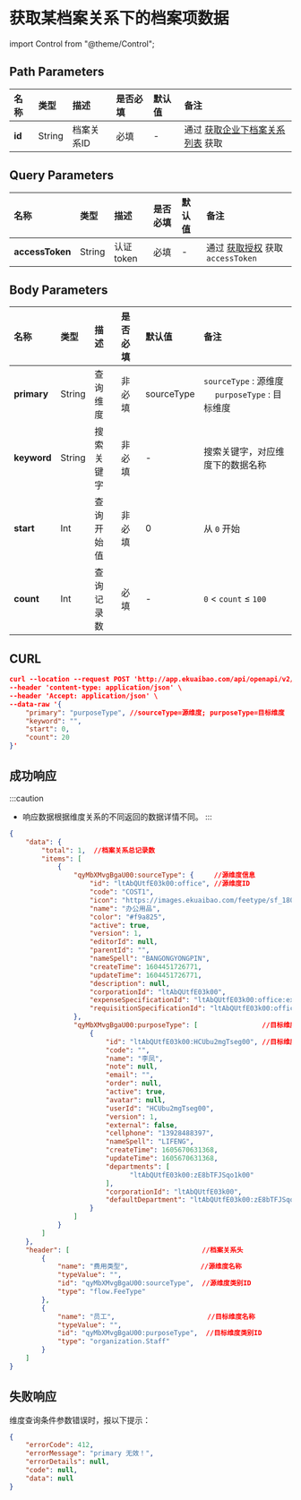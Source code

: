 # 获取某档案关系下的档案项数据

import Control from "@theme/Control";

<Control
method="POST"
url="/api/openapi/v2/recordLink/getRecordLinkList/$`id`"
/>

## Path Parameters

| 名称 | 类型 | 描述 | 是否必填 | 默认值 | 备注 |
| :--- | :--- | :--- | :--- |:--- | :--- |
| **id** | String | 档案关系ID | 必填 | - | 通过 [获取企业下档案关系列表](/docs/open-api/recordLink/get-dimension-relation) 获取 | 

## Query Parameters

| 名称 | 类型 | 描述 | 是否必填 | 默认值 | 备注 |
| :--- | :--- | :--- | :--- |:--- | :--- |
| **accessToken** | String | 认证token | 必填 | - | 通过 [获取授权](/docs/open-api/getting-started/auth) 获取 `accessToken` |

## Body Parameters

| 名称 | 类型 | 描述 | 是否必填 | 默认值 | 备注 |
| :--- | :--- | :--- | :--- |:--- | :--- |
| **primary** | String  | 查询维度	| 非必填  | sourceType | `sourceType` : 源维度 &emsp; `purposeType` : 目标维度 |
| **keyword** | String  | 搜索关键字	| 非必填  | -          | 搜索关键字，对应维度下的数据名称 |
| **start**   | Int     | 查询开始值	| 非必填  | 0          | 从 `0` 开始 |
| **count**   | Int     | 查询记录数	| 必填    | -          | `0` < `count` ≤ `100` |

## CURL
```json
curl --location --request POST 'http://app.ekuaibao.com/api/openapi/v2/recordLink/getRecordLinkList/$qyMbXMvgBgaU00?accessToken=73QbYDmzCc6I00' \
--header 'content-type: application/json' \
--header 'Accept: application/json' \
--data-raw '{
    "primary": "purposeType", //sourceType=源维度; purposeType=目标维度
    "keyword": "",
    "start": 0,
    "count": 20
}'
```

## 成功响应
:::caution
- 响应数据根据维度关系的不同返回的数据详情不同。
:::

```json
{
    "data": { 
        "total": 1,  //档案关系总记录数
        "items": [
            {
                "qyMbXMvgBgaU00:sourceType": {     //源维度信息
                    "id": "ltAbQUtfE03k00:office", //源维度ID
                    "code": "COST1",
                    "icon": "https://images.ekuaibao.com/feetype/sf_1800.png",
                    "name": "办公用品",
                    "color": "#f9a825",
                    "active": true,
                    "version": 1,
                    "editorId": null,
                    "parentId": "",
                    "nameSpell": "BANGONGYONGPIN",
                    "createTime": 1604451726771,
                    "updateTime": 1604451726771,
                    "description": null,
                    "corporationId": "ltAbQUtfE03k00",
                    "expenseSpecificationId": "ltAbQUtfE03k00:office:expense:f4576a9785f1e7b056b7653a880da64e07bf3588",
                    "requisitionSpecificationId": "ltAbQUtfE03k00:office:requisition:4f039e78352b627928430324ee7821d262a713c9"
                },
                "qyMbXMvgBgaU00:purposeType": [                //目标维度信息
                    {
                        "id": "ltAbQUtfE03k00:HCUbu2mgTseg00", //目标维度ID
                        "code": "",
                        "name": "李凤",
                        "note": null,
                        "email": "",
                        "order": null,
                        "active": true,
                        "avatar": null,
                        "userId": "HCUbu2mgTseg00",
                        "version": 1,
                        "external": false,
                        "cellphone": "13928488397",
                        "nameSpell": "LIFENG",
                        "createTime": 1605670631368,
                        "updateTime": 1605670631368,
                        "departments": [
                              "ltAbQUtfE03k00:zE8bTFJSqo1k00"
                        ],
                        "corporationId": "ltAbQUtfE03k00",
                        "defaultDepartment": "ltAbQUtfE03k00:zE8bTFJSqo1k00"
                    }
                ]
            }
        ]
    },
    "header": [                                 //档案关系头
        {
            "name": "费用类型",                  //源维度名称
            "typeValue": "",
            "id": "qyMbXMvgBgaU00:sourceType",  //源维度类别ID
            "type": "flow.FeeType"
        },
        {
            "name": "员工",                       //目标维度名称
            "typeValue": "",
            "id": "qyMbXMvgBgaU00:purposeType",  //目标维度类别ID
            "type": "organization.Staff"
        }
    ]
}
```

## 失败响应
维度查询条件参数错误时，报以下提示：
```json
{
    "errorCode": 412,
    "errorMessage": "primary 无效！",
    "errorDetails": null,
    "code": null,
    "data": null
}
```